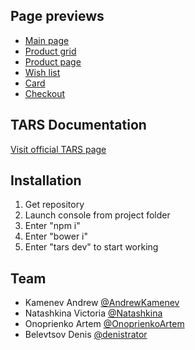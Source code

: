 ## Page previews

* [Main page](docs/pages-thumbnails/1-main-page.png)
* [Product grid](docs/pages-thumbnails/2-product-grid.png)
* [Product page](docs/pages-thumbnails/3-product-page.png)
* [Wish list](docs/pages-thumbnails/4-wish-list.png)
* [Card](docs/pages-thumbnails/5-card.png)
* [Checkout](docs/pages-thumbnails/6-checkout.png)

## TARS Documentation

[Visit official TARS page](https://github.com/tars/tars)

## Installation

1. Get repository
2. Launch console from project folder
3. Enter "npm i"
4. Enter "bower i"
5. Enter "tars dev" to start working

## Team

* Kamenev Andrew [@AndrewKamenev](https://github.com/AndrewKamenev)
* Natashkina Victoria [@Natashkina](https://github.com/Natashkina)
* Onoprienko Artem [@OnoprienkoArtem](https://github.com/OnoprienkoArtem)
* Belevtsov Denis [@denistrator](https://github.com/denistrator)
